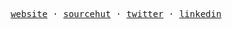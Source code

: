 <p align="center"><samp>
  <a href="https://heittpr.com">website</a> &middot;
  <a href="https://sr.ht/~heittpr">sourcehut</a> &middot;
  <a href="https://twitter.com/heittpr">twitter</a> &middot;
  <a href="https://www.linkedin.com/in/heittpr">linkedin</a>
</p></center>
